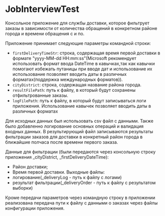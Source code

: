 ﻿# JobInterviewTest
Консольное приложение для службы доставки, которое фильтрует заказы в зависимости от
количества обращений в конкретном районе города и времени обращения с и по.

Приложение принимает следующие параметры командной строки:
- `firstDeliveryTimeStr`: строка, содержащая время первой доставки в формате "yyyy-MM-dd HH:mm:ss"(Microsoft рекомендует использовать формат ввода DateTime в кавычках,так как кавычки помогают избежать путаницы при вводе дат и использование их использование позволяет вводить даты в различных форматах(поддержка международных форматов)).
- `cityDistrict`: строка, содержащая название района города.
- `resultFilePath`: путь к файлу, в который будут сохранены отфильтрованные заказы.
- `logFilePath`: путь к файлу, в который будут записываться логи приложения. Использование кавычек позволяет вводить даты в различных форматах

Для исходных данных был использовать csv файл с данными.
Также было добавленно логирование основных операций и
валидация входных данных.
В результирующий файл записываются результаты фильтрации
заказов для доставки в конкретный район города в ближайшие полчаса после времени
первого заказа.

Данные для фильтрации (были передаются через консольную строку
приложения _cityDistrict, _firstDeliveryDateTime):
- Район доставки;
- Время первой доставки.
Выходные файлы:
- логирование(_deliveryLog - путь к файлу с логами)
- результат фильтрации(_deliveryOrder - путь к файлу с результатом
выборки)

Кроме передачи параметров через командную строку в приложении реализована передача пути к файлу с данными о заказах через файлы конфигурации приложения.
